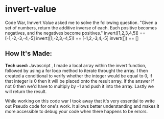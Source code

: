 # invert-value

Code War, Innvert Value asked me to solve the following question. "Given a set of numbers, return the additive inverse of each. Each positive becomes negatives, and the negatives become positives."
invert([1,2,3,4,5]) == [-1,-2,-3,-4,-5]
invert([1,-2,3,-4,5]) == [-1,2,-3,4,-5]
invert([]) == [] 


## How It's Made:

**Tech used:** Javascript , 
I made a local array within the invert function, followed by using a for loop method to iterate throught the array. I then created a conditional to verify whether the integer would be equal to 0, if that integer is 0 then it will be placed onto the result array. If the answer if not 0 then we'd have to multiply by -1 and push it into the array. Lastly we will return the result.


While working on this code war I took away that it's very essential to write out Pseudo code for one's work. It allows better understanding and makes it more accessible to debug your code when there happens to be errors. 
